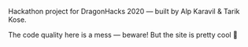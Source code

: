 Hackathon project for DragonHacks 2020 — built by Alp Karavil & Tarik Kose.

The code quality here is a mess — beware! But the site is pretty cool 🚀
